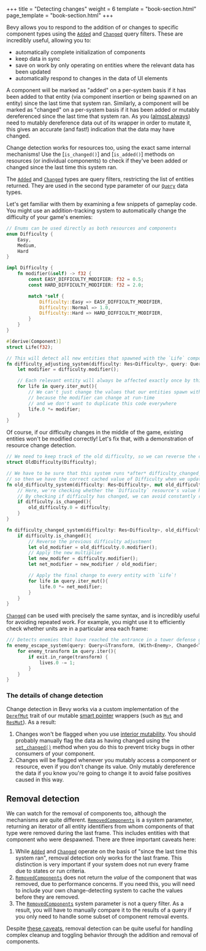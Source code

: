 +++
title = "Detecting changes"
weight = 6
template = "book-section.html"
page_template = "book-section.html"
+++

Bevy allows you to respond to the addition of or changes to specific component types using the [`Added`] and [`Changed`] query filters.
These are incredibly useful, allowing you to:

- automatically complete initialization of components
- keep data in sync
- save on work by only operating on entities where the relevant data has been updated
- automatically respond to changes in the data of UI elements

A component will be marked as "added" on a per-system basis if it has been added to that entity (via component insertion or being spawned on an entity) since the last time that system ran.
Similarly, a component will be marked as "changed" on a per-system basis if it has been added or mutably dereferenced since the last time that system ran.
As you ([almost always](https://doc.rust-lang.org/book/ch15-05-interior-mutability.html)) need to mutably dereference data out of its wrapper in order to mutate it, this gives an accurate (and fast!) indication that the data may have changed.

Change detection works for resources too, using the exact same internal mechanisms!
Use the [`is_changed()`] and [`is_added()`] methods on resources (or individual components) to check if they've been added or changed since the last time this system ran.

The [`Added`] and [`Changed`] types are query filters, restricting the list of entities returned.
They are used in the second type parameter of our [`Query`] data types.

Let's get familiar with them by examining a few snippets of gameplay code.
You might use an addition-tracking system to automatically change the difficulty of your game's enemies:

```rust
// Enums can be used directly as both resources and components
enum Difficulty {
    Easy,
    Medium,
    Hard
}

impl Difficulty {
    fn modifier(&self) -> f32 {
        const EASY_DIFFICULTY_MODIFIER: f32 = 0.5;
        const HARD_DIFFICULTY_MODIFIER: f32 = 2.0;

        match *self {
            Difficulty::Easy => EASY_DIFFICULTY_MODIFIER,
            Difficulty::Normal => 1.0,
            Difficulty::Hard => HARD_DIFFICULTY_MODIFIER,
        }
    }
}

#[derive(Component)]
struct Life(f32);

// This will detect all new entities that spawned with the `Life` component, or entities who just had that component added
fn difficulty_adjusting_system(difficulty: Res<Difficulty>, query: Query<&mut Life, Added<Life>>){
    let modifier = difficulty.modifier();

    // Each relevant entity will always be affected exactly once by this system
    for life in query.iter_mut(){
        // We can't just change the values that our entities spawn with,
        // because the modifier can change at run-time
        // and we don't want to duplicate this code everywhere
        life.0 *= modifier;
    } 
}
```

Of course, if our difficulty changes in the middle of the game, existing entities won't be modified correctly!
Let's fix that, with a demonstration of resource change detection.

```rust
// We need to keep track of the old difficulty, so we can reverse the changes easily
struct OldDifficulty(Difficulty);

// We have to be sure that this system runs *after* difficulty_changed_system
// so then we have the correct cached value of Difficulty when we update enemy stats
fn old_difficulty_system(difficulty: Res<Difficulty>, mut old_difficulty: ResMut<OldDifficulty>){
    // Here, we're checking whether the `Difficulty` resource's value has changed
    // By checking if difficulty has changed, we can avoid constantly rewriting this value
    if difficulty.is_changed(){
        old_difficulty.0 = difficulty;
    }
}

fn difficulty_changed_system(difficulty: Res<Difficulty>, old_difficulty: Res<OldDifficulty> query: Query<&mut Life>){
    if difficulty.is_changed(){
        // Reverse the previous difficulty adjustment
        let old_modifier = old_difficulty.0.modifier();
        // Apply the new multiplier
        let new_modifer = difficulty.modifier();
        let net_modifier = new_modifier / old_modifier;

        // Apply the final change to every entity with `Life`!
        for life in query.iter_mut(){
            life.0 *= net_modifier;
        } 
    }
}
```

[`Changed`] can be used with precisely the same syntax, and is incredibly useful for avoiding repeated work.
For example, you might use it to efficiently check whether units are in a particular area each frame:

```rust
/// Detects enemies that have reached the entrance in a tower defense game
fn enemy_escape_system(query: Query<&Transform, (With<Enemy>, Changed<Transform>>>, exit: Res<Exit>, lives: ResMut<Lives>){
    for enemy_transform in query.iter(){
        if exit.in_range(transform) {
            lives.0 -= 1;
        }
    }
}
```

[`Added`]: https://docs.rs/bevy/latest/bevy/ecs/query/struct.Added.html
[`Changed`]: https://docs.rs/bevy/latest/bevy/ecs/query/struct.Changed.html
[`is_added`]: https://docs.rs/bevy/latest/bevy/ecs/system/struct.Res.html#method.is_added
[`is_changed`]: https://docs.rs/bevy/latest/bevy/ecs/system/struct.Res.html#method.is_changed
[`Query`]: https://docs.rs/bevy/latest/bevy/ecs/system/struct.Query.html

### The details of change detection

Change detection in Bevy works via a custom implementation of the [`DerefMut`] trait of our mutable [smart pointer](https://doc.rust-lang.org/book/ch15-00-smart-pointers.html) wrappers (such as [`Mut`] and [`ResMut`]).
As a result:

1. Changes won't be flagged when you use [interior mutability](https://doc.rust-lang.org/book/ch15-05-interior-mutability.html). You should probably manually flag the data as having changed using the [`set_changed()`] method when you do this to prevent tricky bugs in other consumers of your component.
2. Changes will be flagged whenever you mutably access a component or resource, even if you don't change its value. Only mutably dereference the data if you know you're going to change it to avoid false positives caused in this way.

[`DerefMut`]: https://doc.rust-lang.org/std/ops/trait.DerefMut.html
[`Mut`]: https://docs.rs/bevy/latest/bevy/ecs/world/struct.Mut.html
[`ResMut`]: https://docs.rs/bevy/latest/bevy/ecs/system/struct.ResMut.html
[`set_changed()`]: https://docs.rs/bevy/latest/bevy/ecs/world/struct.Mut.html#method.set_changed

## Removal detection

We can watch for the removal of components too, although the mechanisms are quite different.
[`RemovedComponents`] is a system parameter, returning an iterator of all entity identifiers from whom components of that type were removed during the last frame.
This includes entities with that component who were despawned.
There are three important caveats here:

1. While [`Added`] and [`Changed`] operate on the basis of "since the last time this system ran", removal detection only works for the last frame. This distinction is very important if your system does not run every frame due to states or run criteria.
2. [`RemovedComponents`] does not return the *value* of the component that was removed, due to performance concerns. If you need this, you will need to include your own change-detecting system to cache the values before they are removed.
3. The [`RemovedComponents`] system parameter is not a query filter. As a result, you will have to manually compare it to the results of a query if you only need to handle some subset of component removal events.

Despite [these caveats](https://github.com/bevyengine/bevy/issues/2148), removal detection can be quite useful for handling complex cleanup and toggling behavior through the addition and removal of components.

[`RemovedComponents`]: https://docs.rs/bevy/latest/bevy/prelude/struct.RemovedComponents.html
